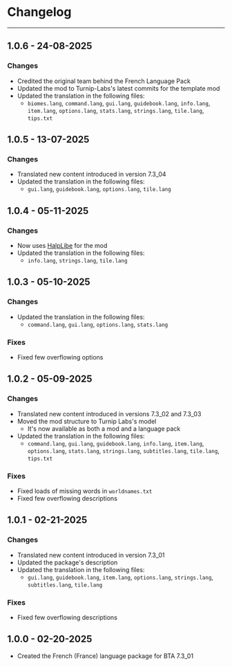 # Changelog

----

## 1.0.6 - 24-08-2025

### Changes

* Credited the original team behind the French Language Pack
* Updated the mod to Turnip-Labs's latest commits for the template mod
* Updated the translation in the following files:
    * `biomes.lang`, `command.lang`, `gui.lang`, `guidebook.lang`, `info.lang`, `item.lang`, `options.lang`,
      `stats.lang`, `strings.lang`, `tile.lang`, `tips.txt`

## 1.0.5 - 13-07-2025

### Changes

* Translated new content introduced in version 7.3_04
* Updated the translation in the following files:
    * `gui.lang`, `guidebook.lang`, `options.lang`, `tile.lang`

## 1.0.4 - 05-11-2025

### Changes

* Now uses [HalpLibe](https://github.com/Turnip-Labs/bta-halplibe) for the mod
* Updated the translation in the following files:
    * `info.lang`, `strings.lang`, `tile.lang`

## 1.0.3 - 05-10-2025

### Changes

* Updated the translation in the following files:
    * `command.lang`, `gui.lang`, `options.lang`, `stats.lang`

### Fixes

* Fixed few overflowing options

## 1.0.2 - 05-09-2025

### Changes

* Translated new content introduced in versions 7.3_02 and 7.3_03
* Moved the mod structure to Turnip Labs's model
    * It's now available as both a mod and a language pack
* Updated the translation in the following files:
    * `command.lang`, `gui.lang`, `guidebook.lang`, `info.lang`, `item.lang`, `options.lang`, `stats.lang`,
      `strings.lang`, `subtitles.lang`, `tile.lang`, `tips.txt`

### Fixes

* Fixed loads of missing words in `worldnames.txt`
* Fixed few overflowing descriptions

## 1.0.1 - 02-21-2025

### Changes

* Translated new content introduced in version 7.3_01
* Updated the package's description
* Updated the translation in the following files:
    * `gui.lang`, `guidebook.lang`, `item.lang`, `options.lang`, `strings.lang`, `subtitles.lang`, `tile.lang`

### Fixes

* Fixed few overflowing descriptions

## 1.0.0 - 02-20-2025

* Created the French (France) language package for BTA 7.3_01
